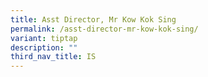 ```yaml
---
title: Asst Director, Mr Kow Kok Sing
permalink: /asst-director-mr-kow-kok-sing/
variant: tiptap
description: ""
third_nav_title: IS
---
```

<p></p>